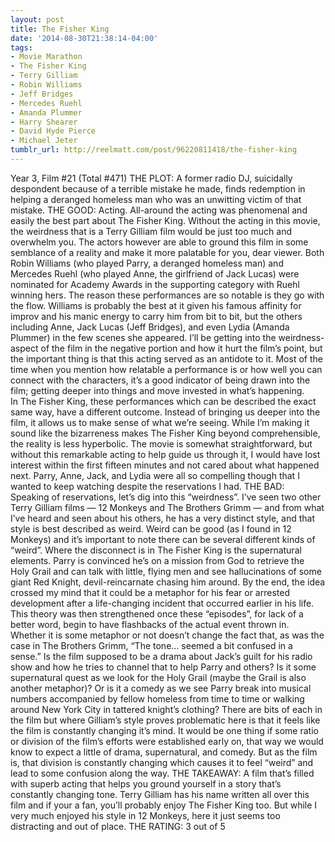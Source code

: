 ```yaml
---
layout: post
title: The Fisher King
date: '2014-08-30T21:38:14-04:00'
tags:
- Movie Marathon
- The Fisher King
- Terry Gilliam
- Robin Williams
- Jeff Bridges
- Mercedes Ruehl
- Amanda Plummer
- Harry Shearer
- David Hyde Pierce
- Michael Jeter
tumblr_url: http://reelmatt.com/post/96220811418/the-fisher-king
---
```



Year 3, Film #21 (Total #471)
THE PLOT: A former radio DJ, suicidally despondent because of a terrible mistake he made, finds redemption in helping a deranged homeless man who was an unwitting victim of that mistake.
THE GOOD: Acting. All-around the acting was phenomenal and easily the best part about The Fisher King. Without the acting in this movie, the weirdness that is a Terry Gilliam film would be just too much and overwhelm you. The actors however are able to ground this film in some semblance of a reality and make it more palatable for you, dear viewer.
Both Robin Williams (who played Parry, a deranged homeless man) and Mercedes Ruehl (who played Anne, the girlfriend of Jack Lucas) were nominated for Academy Awards in the supporting category with Ruehl winning hers. The reason these performances are so notable is they go with the flow. Williams is probably the best at it given his famous affinity for improv and his manic energy to carry him from bit to bit, but the others including Anne, Jack Lucas (Jeff Bridges), and even Lydia (Amanda Plummer) in the few scenes she appeared.
I’ll be getting into the weirdness-aspect of the film in the negative portion and how it hurt the film’s point, but the important thing is that this acting served as an antidote to it. Most of the time when you mention how relatable a performance is or how well you can connect with the characters, it’s a good indicator of being drawn into the film; getting deeper into things and move invested in what’s happening. In The Fisher King, these performances which can be described the exact same way, have a different outcome. Instead of bringing us deeper into the film, it allows us to make sense of what we’re seeing.
While I’m making it sound like the bizarreness makes The Fisher King beyond comprehensible, the reality is less hyperbolic. The movie is somewhat straightforward, but without this remarkable acting to help guide us through it, I would have lost interest within the first fifteen minutes and not cared about what happened next. Parry, Anne, Jack, and Lydia were all so compelling though that I wanted to keep watching despite the reservations I had.
THE BAD: Speaking of reservations, let’s dig into this “weirdness”. I’ve seen two other Terry Gilliam films — 12 Monkeys and The Brothers Grimm — and from what I’ve heard and seen about his others, he has a very distinct style, and that style is best described as weird. Weird can be good (as I found in 12 Monkeys) and it’s important to note there can be several different kinds of “weird”.
Where the disconnect is in The Fisher King is the supernatural elements. Parry is convinced he’s on a mission from God to retrieve the Holy Grail and can talk with little, flying men and see hallucinations of some giant Red Knight, devil-reincarnate chasing him around. By the end, the idea crossed my mind that it could be a metaphor for his fear or arrested development after a life-changing incident that occurred earlier in his life. This theory was then strengthened once these “episodes”, for lack of a better word, begin to have flashbacks of the actual event thrown in.
Whether it is some metaphor or not doesn’t change the fact that, as was the case in The Brothers Grimm, “The tone… seemed a bit confused in a sense.” Is the film supposed to be a drama about Jack’s guilt for his radio show and how he tries to channel that to help Parry and others? Is it some supernatural quest as we look for the Holy Grail (maybe the Grail is also another metaphor)? Or is it a comedy as we see Parry break into musical numbers accompanied by fellow homeless from time to time or walking around New York City in tattered knight’s clothing? There are bits of each in the film but where Gilliam’s style proves problematic here is that it feels like the film is constantly changing it’s mind. It would be one thing if some ratio or division of the film’s efforts were established early on, that way we would know to expect a little of drama, supernatural, and comedy. But as the film is, that division is constantly changing which causes it to feel “weird” and lead to some confusion along the way.
THE TAKEAWAY: A film that’s filled with superb acting that helps you ground yourself in a story that’s constantly changing tone. Terry Gilliam has his name written all over this film and if your a fan, you’ll probably enjoy The Fisher King too. But while I very much enjoyed his style in 12 Monkeys, here it just seems too distracting and out of place.
THE RATING: 3 out of 5
